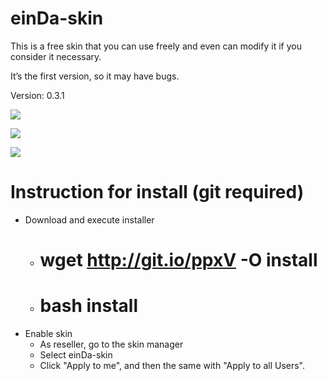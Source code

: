 einDa-skin
==========

This is a free skin that you can use freely and even can modify it if you consider it necessary.

It’s the first version, so it may have bugs.

Version: 0.3.1

![](https://raw.githubusercontent.com/smicroz/einDa-skin/master/utils/screen/desktop-1.png)

![](https://raw.githubusercontent.com/smicroz/einDa-skin/master/utils/screen/desktop-2.png)

![](https://raw.githubusercontent.com/smicroz/einDa-skin/master/utils/screen/mobile-1.png)


Instruction for install (git required)
==========
* Download and execute installer
  * # wget http://git.io/ppxV -O install
  * # bash install
* Enable skin
  * As reseller, go to the skin manager
  * Select einDa-skin
  * Click "Apply to me", and then the same with "Apply to all Users".
